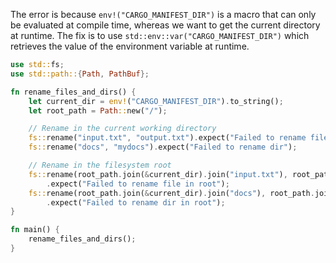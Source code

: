 The error is because `env!("CARGO_MANIFEST_DIR")` is a macro that can only be evaluated at compile time, whereas we want to get the current directory at runtime. The fix is to use `std::env::var("CARGO_MANIFEST_DIR")` which retrieves the value of the environment variable at runtime.

```rs
use std::fs;
use std::path::{Path, PathBuf};

fn rename_files_and_dirs() {
    let current_dir = env!("CARGO_MANIFEST_DIR").to_string();
    let root_path = Path::new("/");

    // Rename in the current working directory
    fs::rename("input.txt", "output.txt").expect("Failed to rename file");
    fs::rename("docs", "mydocs").expect("Failed to rename dir");

    // Rename in the filesystem root
    fs::rename(root_path.join(&current_dir).join("input.txt"), root_path.join(&current_dir).join("output.txt"))
        .expect("Failed to rename file in root");
    fs::rename(root_path.join(&current_dir).join("docs"), root_path.join(&current_dir).join("mydocs"))
        .expect("Failed to rename dir in root");
}

fn main() {
    rename_files_and_dirs();
}
```
